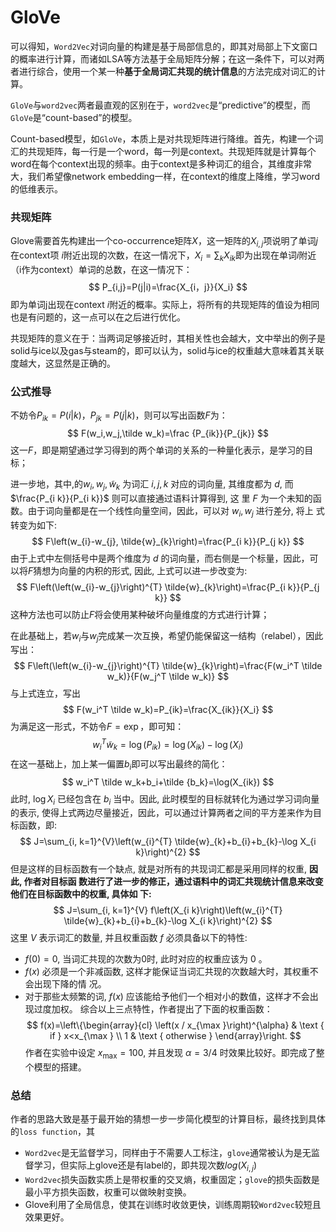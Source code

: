 # GloVe

可以得知，`Word2Vec`对词向量的构建是基于局部信息的，即其对局部上下文窗口的概率进行计算，而诸如LSA等方法基于全局矩阵分解；在这一条件下，可以对两者进行综合，使用一个某一种**基于全局词汇共现的统计信息**的方法完成对词汇的计算。

`GloVe`与`word2vec`两者最直观的区别在于，`word2vec`是“predictive”的模型，而`GloVe`是“count-based”的模型。

Count-based模型，如`GloVe`，本质上是对共现矩阵进行降维。首先，构建一个词汇的共现矩阵，每一行是一个word，每一列是context。共现矩阵就是计算每个word在每个context出现的频率。由于context是多种词汇的组合，其维度非常大，我们希望像network embedding一样，在context的维度上降维，学习word的低维表示。

### 共现矩阵

Glove需要首先构建出一个co-occurrence矩阵$X$，这一矩阵的$X_{i,j}$项说明了单词$j$在context项 $i$附近出现的次数，在这一情况下，$X_i=\sum_k X_{ik}$即为出现在单词$i$附近（i作为context）单词的总数，在这一情况下：
$$
P_{i,j}=P(j|i)=\frac{X_{i，j}}{X_i}
$$
即为单词j出现在context $i$附近的概率。实际上，将所有的共现矩阵的值设为相同也是有问题的，这一点可以在之后进行优化。

共现矩阵的意义在于：当两词足够接近时，其相关性也会越大，文中举出的例子是solid与ice以及gas与steam的，即可以认为，solid与ice的权重越大意味着其关联度越大，这显然是正确的。

### 公式推导

不妨令$P_{ik}=P(i|k)，P_{jk}=P(j|k)$，则可以写出函数$F$为：
$$
F(w_i,w_j,\tilde w_k)=\frac {P_{ik}}{P_{jk}}
$$
这一$F$，即是期望通过学习得到的两个单词的关系的一种量化表示，是学习的目标；

进一步地，其中,的$w_{i}, w_{j}, \tilde{w}_{k}$ 为词汇 $i, j, k$ 对应的词向量, 其维度都为 $d$, 而 $\frac{P_{i k}}{P_{i k}}$ 则可以直接通过语料计算得到, 这 里 $F$ 为一个未知的函数。由于词向量都是在一个线性向量空间，因此，可以对 $w_{i}, w_{j}$ 进行差分, 将上 式转变为如下:
$$
F\left(w_{i}-w_{j}, \tilde{w}_{k}\right)=\frac{P_{i k}}{P_{j k}}
$$
由于上式中左侧括号中是两个维度为 $d$ 的词向量，而右侧是一个标量，因此，可以将$F$猜想为向量的内积的形式, 因此, 上式可以进一步改变为:
$$
F\left(\left(w_{i}-w_{j}\right)^{T} \tilde{w}_{k}\right)=\frac{P_{i k}}{P_{j k}}
$$
这种方法也可以防止$F$将会使用某种破坏向量维度的方式进行计算；

在此基础上，若$w_i$与$w_j$完成某一次互换，希望仍能保留这一结构（relabel），因此写出：
$$
F\left(\left(w_{i}-w_{j}\right)^{T} \tilde{w}_{k}\right)=\frac{F(w_i^T \tilde w_k)}{F(w_j^T \tilde w_k)}
$$
与上式连立，写出
$$
F(w_i^T \tilde w_k)=P_{ik}=\frac{X_{ik}}{X_i}
$$
为满足这一形式，不妨令$F=\exp$，即可知：
$$
w_i^T \tilde w_k=\log(P_{ik})= \log(X_{ik})-\log(X_i)
$$
在这一基础上，加上某一偏置$b_i$即可以写出最终的简化：
$$
w_i^T \tilde w_k+b_i+\tilde {b_k}=\log(X_{ik})
$$
此时, $\log X_{i}$ 已经包含在 $b_{i}$ 当中。因此, 此时模型的目标就转化为通过学习词向量的表示, 使得上式两边尽量接近，因此，可以通过计算两者之间的平方差来作为目标函数，即:
$$
J=\sum_{i, k=1}^{V}\left(w_{i}^{T} \tilde{w}_{k}+b_{i}+b_{k}-\log X_{i k}\right)^{2}
$$
但是这样的目标函数有一个缺点, 就是对所有的共现词汇都是采用同样的权重, **因此, 作者对目标函 数进行了进一步的修正，通过语料中的词汇共现统计信息来改变他们在目标函数中的权重, 具体如 下:**
$$
J=\sum_{i, k=1}^{V} f\left(X_{i k}\right)\left(w_{i}^{T} \tilde{w}_{k}+b_{i}+b_{k}-\log X_{i k}\right)^{2}
$$
这里 $V$ 表示词汇的数量, 并且权重函数 $f$ 必须具备以下的特性:
- $f(0)=0$, 当词汇共现的次数为0时, 此时对应的权重应该为 0 。
- $f(x)$ 必须是一个非减函数, 这样才能保证当词汇共现的次数越大时，其权重不会出现下降的情 况。
- 对于那些太频繁的词, $f(x)$ 应该能给予他们一个相对小的数值，这样才不会出现过度加权。
综合以上三点特性，作者提出了下面的权重函数：
$$
f(x)=\left\{\begin{array}{cl}
\left(x / x_{\max }\right)^{\alpha} & \text { if } x<x_{\max } \\
1 & \text { otherwise }
\end{array}\right.
$$
作者在实验中设定 $x_{\max }=100$, 并且发现 $\alpha=3 / 4$ 时效果比较好。即完成了整个模型的搭建。

### 总结

作者的思路大致是基于最开始的猜想一步一步简化模型的计算目标，最终找到具体的`loss function`，其

- `Word2vec`是无监督学习，同样由于不需要人工标注，`glove`通常被认为是无监督学习，但实际上glove还是有label的，即共现次数$log(X_{i,j})$
- `Word2vec`损失函数实质上是带权重的交叉熵，权重固定；`glove`的损失函数是最小平方损失函数，权重可以做映射变换。
- Glove利用了全局信息，使其在训练时收敛更快，训练周期较`Word2vec`较短且效果更好。

